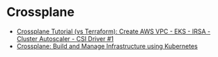 # Crossplane

* [Crossplane Tutorial (vs Terraform): Create AWS VPC - EKS - IRSA - Cluster Autoscaler - CSI Driver #1](https://www.youtube.com/watch?v=mpfqPXfX6mg)
* [Crossplane: Build and Manage Infrastructure using Kubernetes](https://www.youtube.com/watch?v=JqkwOWYcx2w)
